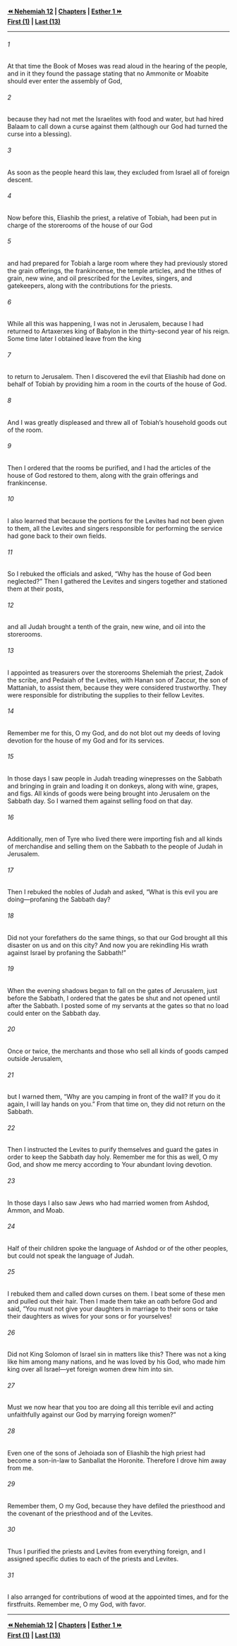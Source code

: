   
**[⏪ Nehemiah 12](./Nehemiah%2012.md) | [Chapters](./_index.md) | [Esther 1 ⏩](../44.17%20Esther/Esther%201.md)**  
**[First (1)](./Nehemiah%201.md) | [Last (13)](Nehemiah%2013.md)**  
  
---  
  
###### 1  
At that time the Book of Moses was read aloud in the hearing of the people, and in it they found the passage stating that no Ammonite or Moabite should ever enter the assembly of God,  
  
###### 2  
because they had not met the Israelites with food and water, but had hired Balaam to call down a curse against them (although our God had turned the curse into a blessing).  
  
###### 3  
As soon as the people heard this law, they excluded from Israel all of foreign descent.  
  
###### 4  
Now before this, Eliashib the priest, a relative of Tobiah, had been put in charge of the storerooms of the house of our God  
  
###### 5  
and had prepared for Tobiah a large room where they had previously stored the grain offerings, the frankincense, the temple articles, and the tithes of grain, new wine, and oil prescribed for the Levites, singers, and gatekeepers, along with the contributions for the priests.  
  
###### 6  
While all this was happening, I was not in Jerusalem, because I had returned to Artaxerxes king of Babylon in the thirty-second year of his reign. Some time later I obtained leave from the king  
  
###### 7  
to return to Jerusalem. Then I discovered the evil that Eliashib had done on behalf of Tobiah by providing him a room in the courts of the house of God.  
  
###### 8  
And I was greatly displeased and threw all of Tobiah’s household goods out of the room.  
  
###### 9  
Then I ordered that the rooms be purified, and I had the articles of the house of God restored to them, along with the grain offerings and frankincense.  
  
###### 10  
I also learned that because the portions for the Levites had not been given to them, all the Levites and singers responsible for performing the service had gone back to their own fields.  
  
###### 11  
So I rebuked the officials and asked, “Why has the house of God been neglected?” Then I gathered the Levites and singers together and stationed them at their posts,  
  
###### 12  
and all Judah brought a tenth of the grain, new wine, and oil into the storerooms.  
  
###### 13  
I appointed as treasurers over the storerooms Shelemiah the priest, Zadok the scribe, and Pedaiah of the Levites, with Hanan son of Zaccur, the son of Mattaniah, to assist them, because they were considered trustworthy. They were responsible for distributing the supplies to their fellow Levites.  
  
###### 14  
Remember me for this, O my God, and do not blot out my deeds of loving devotion for the house of my God and for its services.  
  
###### 15  
In those days I saw people in Judah treading winepresses on the Sabbath and bringing in grain and loading it on donkeys, along with wine, grapes, and figs. All kinds of goods were being brought into Jerusalem on the Sabbath day. So I warned them against selling food on that day.  
  
###### 16  
Additionally, men of Tyre who lived there were importing fish and all kinds of merchandise and selling them on the Sabbath to the people of Judah in Jerusalem.  
  
###### 17  
Then I rebuked the nobles of Judah and asked, “What is this evil you are doing—profaning the Sabbath day?  
  
###### 18  
Did not your forefathers do the same things, so that our God brought all this disaster on us and on this city? And now you are rekindling His wrath against Israel by profaning the Sabbath!”  
  
###### 19  
When the evening shadows began to fall on the gates of Jerusalem, just before the Sabbath, I ordered that the gates be shut and not opened until after the Sabbath. I posted some of my servants at the gates so that no load could enter on the Sabbath day.  
  
###### 20  
Once or twice, the merchants and those who sell all kinds of goods camped outside Jerusalem,  
  
###### 21  
but I warned them, “Why are you camping in front of the wall? If you do it again, I will lay hands on you.” From that time on, they did not return on the Sabbath.  
  
###### 22  
Then I instructed the Levites to purify themselves and guard the gates in order to keep the Sabbath day holy. Remember me for this as well, O my God, and show me mercy according to Your abundant loving devotion.  
  
###### 23  
In those days I also saw Jews who had married women from Ashdod, Ammon, and Moab.  
  
###### 24  
Half of their children spoke the language of Ashdod or of the other peoples, but could not speak the language of Judah.  
  
###### 25  
I rebuked them and called down curses on them. I beat some of these men and pulled out their hair. Then I made them take an oath before God and said, “You must not give your daughters in marriage to their sons or take their daughters as wives for your sons or for yourselves!  
  
###### 26  
Did not King Solomon of Israel sin in matters like this? There was not a king like him among many nations, and he was loved by his God, who made him king over all Israel—yet foreign women drew him into sin.  
  
###### 27  
Must we now hear that you too are doing all this terrible evil and acting unfaithfully against our God by marrying foreign women?”  
  
###### 28  
Even one of the sons of Jehoiada son of Eliashib the high priest had become a son-in-law to Sanballat the Horonite. Therefore I drove him away from me.  
  
###### 29  
Remember them, O my God, because they have defiled the priesthood and the covenant of the priesthood and of the Levites.  
  
###### 30  
Thus I purified the priests and Levites from everything foreign, and I assigned specific duties to each of the priests and Levites.  
  
###### 31  
I also arranged for contributions of wood at the appointed times, and for the firstfruits. Remember me, O my God, with favor.  
  
  
---  
  
**[⏪ Nehemiah 12](./Nehemiah%2012.md) | [Chapters](./_index.md) | [Esther 1 ⏩](../44.17%20Esther/Esther%201.md)**  
**[First (1)](./Nehemiah%201.md) | [Last (13)](Nehemiah%2013.md)**  
  
